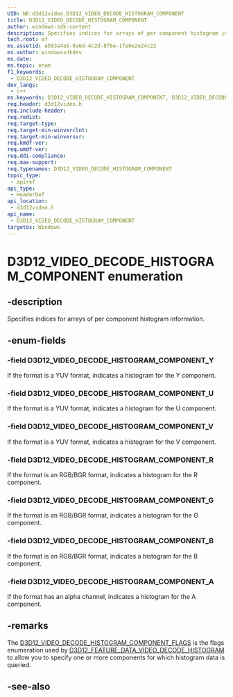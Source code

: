 ```yaml
---
UID: NE:d3d12video.D3D12_VIDEO_DECODE_HISTOGRAM_COMPONENT
title: D3D12_VIDEO_DECODE_HISTOGRAM_COMPONENT
author: windows-sdk-content
description: Specifies indices for arrays of per component histogram information.
tech.root: mf
ms.assetid: e503a4a5-9a6d-4c2d-8f6e-1fe0e2e24c22
ms.author: windowssdkdev
ms.date: 
ms.topic: enum
f1_keywords:
 - D3D12_VIDEO_DECODE_HISTOGRAM_COMPONENT
dev_langs:
 - c++
ms.keywords: D3D12_VIDEO_DECODE_HISTOGRAM_COMPONENT, D3D12_VIDEO_DECODE_HISTOGRAM_COMPONENT, 
req.header: d3d12video.h
req.include-header:
req.redist:
req.target-type:
req.target-min-winverclnt:
req.target-min-winversvr:
req.kmdf-ver:
req.umdf-ver:
req.ddi-compliance:
req.max-support:
req.typenames: D3D12_VIDEO_DECODE_HISTOGRAM_COMPONENT
topic_type: 
 - apiref
api_type: 
 - HeaderDef
api_location: 
 - d3d12video.h
api_name: 
 - D3D12_VIDEO_DECODE_HISTOGRAM_COMPONENT
targetos: Windows
---
```


# D3D12_VIDEO_DECODE_HISTOGRAM_COMPONENT enumeration

## -description

Specifies indices for arrays of per component histogram information.

## -enum-fields

### -field D3D12_VIDEO_DECODE_HISTOGRAM_COMPONENT_Y 

If the format is a YUV format, indicates a histogram for the Y component.

### -field D3D12_VIDEO_DECODE_HISTOGRAM_COMPONENT_U 

If the format is a YUV format, indicates a histogram for the U component.

### -field D3D12_VIDEO_DECODE_HISTOGRAM_COMPONENT_V 

If the format is a YUV format, indicates a histogram for the V component.

### -field D3D12_VIDEO_DECODE_HISTOGRAM_COMPONENT_R 

If the format is an RGB/BGR format, indicates a histogram for the R component.

### -field D3D12_VIDEO_DECODE_HISTOGRAM_COMPONENT_G 

If the format is an RGB/BGR format, indicates a histogram for the G component.

### -field D3D12_VIDEO_DECODE_HISTOGRAM_COMPONENT_B 

If the format is an RGB/BGR format, indicates a histogram for the B component.

### -field D3D12_VIDEO_DECODE_HISTOGRAM_COMPONENT_A 

If the format has an alpha channel, indicates a histogram for the A component.

## -remarks

The [D3D12_VIDEO_DECODE_HISTOGRAM_COMPONENT_FLAGS](ne-d3d12video-d3d12_video_decode_histogram_component_flags) is the flags enumeration used by [D3D12_FEATURE_DATA_VIDEO_DECODE_HISTOGRAM](ns-d3d12video-d3d12_feature_data_video_decode_histogram) to allow you to specify one or more components for which histogram data is queried.

## -see-also
